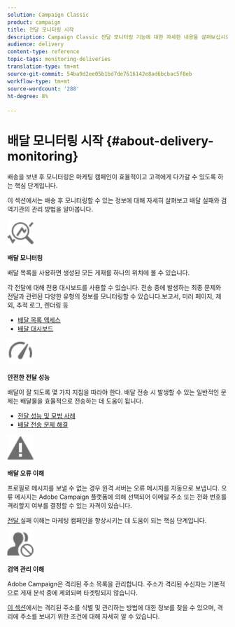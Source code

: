 ```yaml
---
solution: Campaign Classic
product: campaign
title: 전달 모니터링 시작
description: Campaign Classic 전달 모니터링 기능에 대한 자세한 내용을 살펴보십시오.
audience: delivery
content-type: reference
topic-tags: monitoring-deliveries
translation-type: tm+mt
source-git-commit: 54ba9d2ee05b1bd7de7616142e8ad6bcbac5f8eb
workflow-type: tm+mt
source-wordcount: '288'
ht-degree: 8%

---
```



# 배달 모니터링 시작 {#about-delivery-monitoring}

배송을 보낸 후 모니터링은 마케팅 캠페인이 효율적이고 고객에게 다가갈 수 있도록 하는 핵심 단계입니다.

이 섹션에서는 배송 후 모니터링할 수 있는 정보에 대해 자세히 살펴보고 배달 실패와 검역기관의 관리 방법을 알아봅니다.

<img src="assets/do-not-localize/icon_monitor.svg" width="60px">

**배달 모니터링**

배달 목록을 사용하면 생성된 모든 게재를 하나의 위치에 볼 수 있습니다.

각 전달에 대해 전용 대시보드를 사용할 수 있습니다. 전송 중에 발생하는 최종 문제와 전달과 관련된 다양한 유형의 정보를 모니터링할 수 있습니다.보고서, 미러 페이지, 제외, 추적 로그, 렌더링 등

* [배달 목록 액세스](../../delivery/using/list-of-deliveries.md)
* [배달 대시보드](../../delivery/using/delivery-dashboard.md)

<img src="assets/do-not-localize/icon_guidelines.svg" width="60px">

**안전한 전달 성능**

배달이 잘 되도록 몇 가지 지침을 따라야 한다. 배달 전송 시 발생할 수 있는 일반적인 문제는 배달물을 효율적으로 전송하는 데 도움이 됩니다.

* [전달 성능 및 모범 사례](../../delivery/using/list-of-deliveries.md)
* [배달 전송 문제 해결](../../delivery/using/delivery-dashboard.md)

<img src="assets/do-not-localize/icon_failure.svg" width="60px">

**배달 오류 이해**

프로필로 메시지를 보낼 수 없는 경우 원격 서버는 오류 메시지를 자동으로 보냅니다. 오류 메시지는 Adobe Campaign 플랫폼에 의해 선택되어 이메일 주소 또는 전화 번호를 격리할지 여부를 결정할 수 있는 자격이 있습니다.

[전달 ](../../delivery/using/understanding-delivery-failures.md) 실패 이해는 마케팅 캠페인을 향상시키는 데 도움이 되는 핵심 단계입니다.

<img src="assets/do-not-localize/icon_quarantine.svg" width="60px">

**검역 관리 이해**

Adobe Campaign은 격리된 주소 목록을 관리합니다. 주소가 격리된 수신자는 기본적으로 게재 분석 중에 제외되며 타겟팅되지 않습니다.

[이 섹션](../../delivery/using/understanding-quarantine-management.md)에서는 격리된 주소를 식별 및 관리하는 방법에 대한 정보를 찾을 수 있으며, 격리에 주소를 보내기 위한 조건에 대해 자세히 알 수 있습니다.
